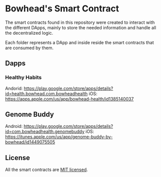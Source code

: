 # Bowhead's Smart Contract

The smart contracts found in this repository were created to interact with the different DApps, mainly to store the needed information and handle all the decentralized logic.

Each folder represents a DApp and inside reside the smart contracts that are consumed by them.

## Dapps

### Healthy Habits

Andorid: https://play.google.com/store/apps/details?id=health.bowhead.com.bowheadhealth
iOS: https://apps.apple.com/us/app/bowhead-health/id1385140037

## Genome Buddy

Android: https://play.google.com/store/apps/details?id=com.bowheadhealth.genomebuddy
iOS: https://itunes.apple.com/us/app/genome-buddy-by-bowhead/id1449075505

## License
All the smart contracts are [MIT licensed](./LICENSE).
